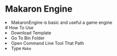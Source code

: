 # Makaron Engine
<li> MakaronEngine is basic and useful a game engine </li>
# How To Use
<li> Download Template </li>
<li> Go To Bin Folder </li>
<li> Open Command Line Tool That Path</li>
<li> Type <code>Make</code> </li>
